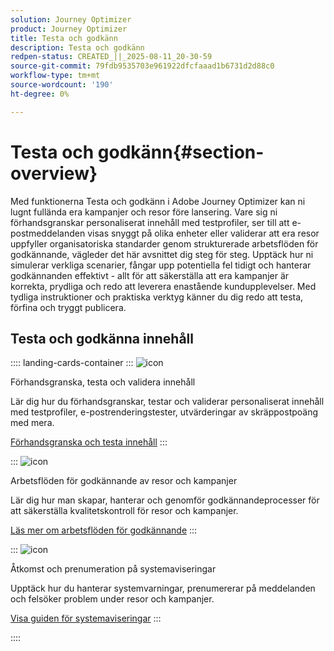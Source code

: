 ```yaml
---
solution: Journey Optimizer
product: Journey Optimizer
title: Testa och godkänn
description: Testa och godkänn
redpen-status: CREATED_||_2025-08-11_20-30-59
source-git-commit: 79fdb9535703e961922dfcfaaad1b6731d2d88c0
workflow-type: tm+mt
source-wordcount: '190'
ht-degree: 0%

---
```



# Testa och godkänn{#section-overview}

Med funktionerna Testa och godkänn i Adobe Journey Optimizer kan ni lugnt fullända era kampanjer och resor före lansering. Vare sig ni förhandsgranskar personaliserat innehåll med testprofiler, ser till att e-postmeddelanden visas snyggt på olika enheter eller validerar att era resor uppfyller organisatoriska standarder genom strukturerade arbetsflöden för godkännande, vägleder det här avsnittet dig steg för steg. Upptäck hur ni simulerar verkliga scenarier, fångar upp potentiella fel tidigt och hanterar godkännanden effektivt - allt för att säkerställa att era kampanjer är korrekta, prydliga och redo att leverera enastående kundupplevelser. Med tydliga instruktioner och praktiska verktyg känner du dig redo att testa, förfina och tryggt publicera.

## Testa och godkänna innehåll

:::: landing-cards-container
:::
![icon](https://cdn.experienceleague.adobe.com/icons/list-check.svg)

Förhandsgranska, testa och validera innehåll

Lär dig hur du förhandsgranskar, testar och validerar personaliserat innehåll med testprofiler, e-postrenderingstester, utvärderingar av skräppostpoäng med mera.

[Förhandsgranska och testa innehåll](preview-test-landing-page.md)
:::

:::
![icon](https://cdn.experienceleague.adobe.com/icons/gear.svg)

Arbetsflöden för godkännande av resor och kampanjer

Lär dig hur man skapar, hanterar och genomför godkännandeprocesser för att säkerställa kvalitetskontroll för resor och kampanjer.

[Läs mer om arbetsflöden för godkännande](approve-landing-page.md)
:::

:::
![icon](https://cdn.experienceleague.adobe.com/icons/bell.svg)

Åtkomst och prenumeration på systemaviseringar

Upptäck hur du hanterar systemvarningar, prenumererar på meddelanden och felsöker problem under resor och kampanjer.

[Visa guiden för systemaviseringar](../using/reports/alerts.md)
:::

::::
